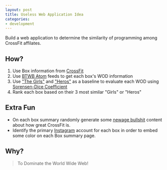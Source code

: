 ```yaml
---
layout: post
title: Useless Web Application Idea
categories:
- development
---
```


Build a web application to determine the similarity of programming among CrossFit affilates.

## How?

1. Use Box information from [CrossFit](https://www.crossfit.com/affiliate-list)
2. Use [BTWB Atom](http://beyondthewhiteboard.com/gyms/293-snoridge-crossfit/wods.atom) feeds to get each box's WOD information
3. Use ["The Girls"](https://wodwell.com/wods/?category=5) and ["Heros"](https://wodwell.com/wods/?category=7) as a baseline to evaluate each WOD using [Sorensen-Dice Coefficient](http://joecode.com/til/2016/12/20/sorensen-dice.html)
4. Rank each box based on their 3 most similar "Girls" or "Heros"

## Extra Fun

* On each box summary randomly generate some [newage bullshit](https://github.com/sebpearce/bullshit) content about how great CrossFit is.
* Identify the primary [Instagram](https://www.instagram.com/nadiashatila/) account for each box in order to embed some color on each Box summary page.

## Why?

> To Dominate the World Wide Web!